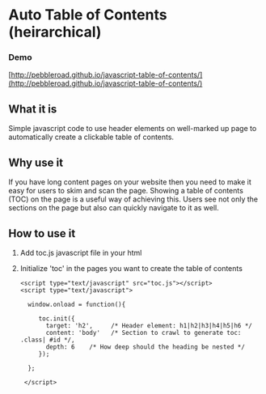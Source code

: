 # Auto Table of Contents (heirarchical)

### Demo

[http://pebbleroad.github.io/javascript-table-of-contents/](http://pebbleroad.github.io/javascript-table-of-contents/)

## What it is
Simple javascript code to use header elements on well-marked up page to automatically create a clickable table of contents.

## Why use it
If you have long content pages on your website then you need to make it easy for users to skim and scan the page. Showing a table of contents (TOC) on the page is a useful way of achieving this. Users see not only the sections on the page but also can quickly navigate to it as well.

## How to use it

1. Add toc.js javascript file in your html
2. Initialize 'toc' in the pages you want to create the table of contents

	   <script type="text/javascript" src="toc.js"></script>
	   <script type="text/javascript">

		 window.onload = function(){

			toc.init({
			  target: 'h2', 	/* Header element: h1|h2|h3|h4|h5|h6 */
			  content: 'body' 	/* Section to crawl to generate toc: .class| #id */,
			  depth: 6    /* How deep should the heading be nested */
			});

		 };

		</script>